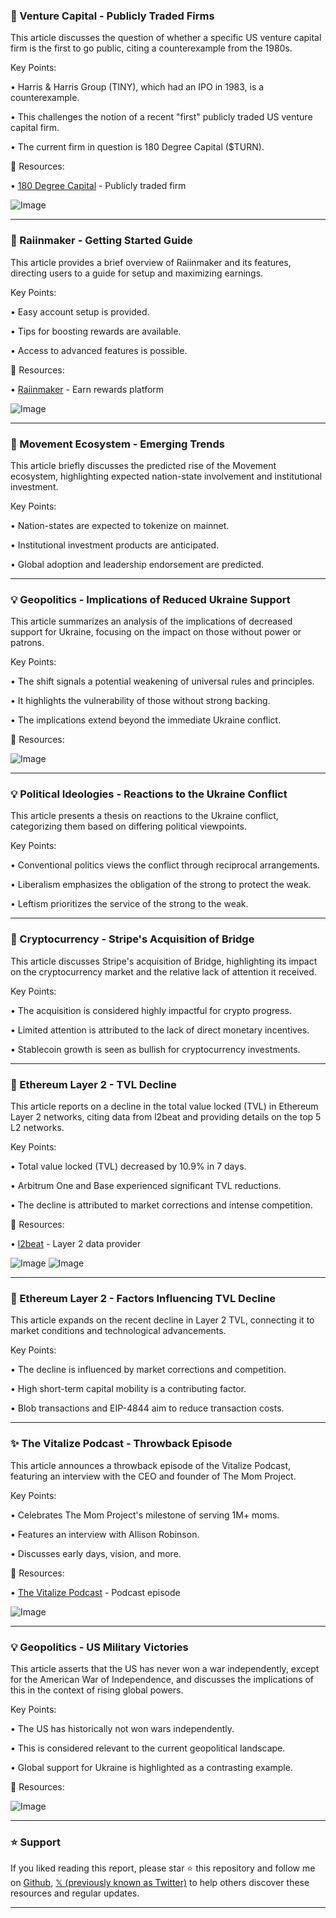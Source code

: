 ### 🤖 Venture Capital - Publicly Traded Firms

This article discusses the question of whether a specific US venture capital firm is the first to go public, citing a counterexample from the 1980s.

Key Points:

• Harris & Harris Group (TINY), which had an IPO in 1983, is a counterexample.


• This challenges the notion of a recent "first" publicly traded US venture capital firm.


• The current firm in question is 180 Degree Capital ($TURN).


🔗 Resources:

• [180 Degree Capital](https://x.com/search?q=%24TURN&src=cashtag_click) - Publicly traded firm

![Image](https://pbs.twimg.com/media/GlE94Q0XwAA4Eai?format=png&name=900x900)


---

### 🚀 Raiinmaker - Getting Started Guide

This article provides a brief overview of Raiinmaker and its features, directing users to a guide for setup and maximizing earnings.


Key Points:

• Easy account setup is provided.


• Tips for boosting rewards are available.


• Access to advanced features is possible.


🔗 Resources:

• [Raiinmaker](https://x.com/Raiinmakerapp) - Earn rewards platform

![Image](https://pbs.twimg.com/ext_tw_video_thumb/1895871925404254210/pu/img/ScCOW5Th9W7QRewc.jpg)


---

### 🚀 Movement Ecosystem - Emerging Trends

This article briefly discusses the predicted rise of the Movement ecosystem, highlighting expected nation-state involvement and institutional investment.

Key Points:

• Nation-states are expected to tokenize on mainnet.


• Institutional investment products are anticipated.


• Global adoption and leadership endorsement are predicted.



---

### 💡 Geopolitics - Implications of Reduced Ukraine Support

This article summarizes an analysis of the implications of decreased support for Ukraine, focusing on the impact on those without power or patrons.

Key Points:

• The shift signals a potential weakening of universal rules and principles.


• It highlights the vulnerability of those without strong backing.


• The implications extend beyond the immediate Ukraine conflict.


🔗 Resources:

![Image](https://pbs.twimg.com/media/GlE91nBXgAAuQif?format=jpg&name=small)


---

### 💡 Political Ideologies - Reactions to the Ukraine Conflict

This article presents a thesis on reactions to the Ukraine conflict, categorizing them based on differing political viewpoints.

Key Points:

• Conventional politics views the conflict through reciprocal arrangements.


• Liberalism emphasizes the obligation of the strong to protect the weak.


• Leftism prioritizes the service of the strong to the weak.


---

### 🤖 Cryptocurrency - Stripe's Acquisition of Bridge

This article discusses Stripe's acquisition of Bridge, highlighting its impact on the cryptocurrency market and the relative lack of attention it received.

Key Points:

• The acquisition is considered highly impactful for crypto progress.


• Limited attention is attributed to the lack of direct monetary incentives.


• Stablecoin growth is seen as bullish for cryptocurrency investments.


---

### 🤖 Ethereum Layer 2 - TVL Decline

This article reports on a decline in the total value locked (TVL) in Ethereum Layer 2 networks, citing data from l2beat and providing details on the top 5 L2 networks.


Key Points:

• Total value locked (TVL) decreased by 10.9% in 7 days.


• Arbitrum One and Base experienced significant TVL reductions.


• The decline is attributed to market corrections and intense competition.


🔗 Resources:

• [l2beat](https://x.com/l2beat) - Layer 2 data provider

![Image](https://pbs.twimg.com/media/GlChpD9asAEMrtl?format=jpg&name=medium)
![Image](https://pbs.twimg.com/media/GlCiPxoW8AA8pmI?format=jpg&name=large)



---

### 🤖 Ethereum Layer 2 -  Factors Influencing TVL Decline

This article expands on the recent decline in Layer 2 TVL, connecting it to market conditions and technological advancements.

Key Points:

• The decline is influenced by market corrections and competition.


• High short-term capital mobility is a contributing factor.


• Blob transactions and EIP-4844 aim to reduce transaction costs.



---

### ✨ The Vitalize Podcast - Throwback Episode

This article announces a throwback episode of the Vitalize Podcast, featuring an interview with the CEO and founder of The Mom Project.

Key Points:

• Celebrates The Mom Project's milestone of serving 1M+ moms.


• Features an interview with Allison Robinson.


• Discusses early days, vision, and more.


🔗 Resources:

• [The Vitalize Podcast](https://thevitalizepodcast.com/throwback-allison-robinson-podcast/) - Podcast episode

![Image](https://pbs.twimg.com/media/FeaWGZkXoAAH_GV?format=png&name=small)



---

### 💡 Geopolitics - US Military Victories

This article asserts that the US has never won a war independently, except for the American War of Independence, and discusses the implications of this in the context of rising global powers.

Key Points:

• The US has historically not won wars independently.


• This is considered relevant to the current geopolitical landscape.


• Global support for Ukraine is highlighted as a contrasting example.


🔗 Resources:


![Image](https://pbs.twimg.com/amplify_video_thumb/1895645171477291008/img/Ob2BK4HRNfyKLhkc.jpg)


---

### ⭐️ Support

If you liked reading this report, please star ⭐️ this repository and follow me on [Github](https://github.com/Drix10), [𝕏 (previously known as Twitter)](https://x.com/DRIX_10_) to help others discover these resources and regular updates.

---